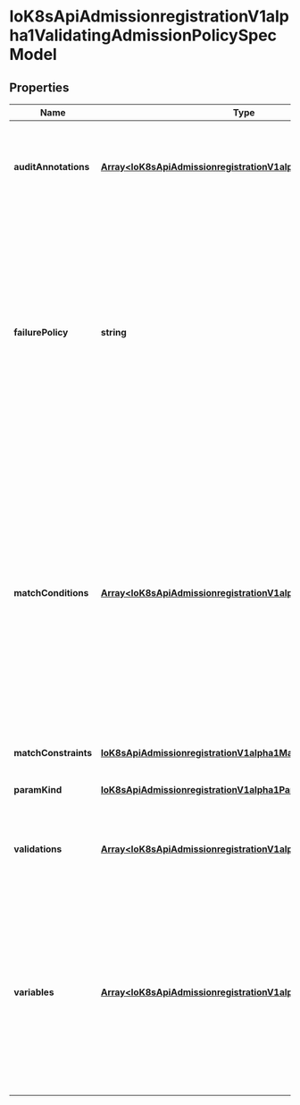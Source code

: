# IoK8sApiAdmissionregistrationV1alpha1ValidatingAdmissionPolicySpecModel

## Properties

Name | Type | Description | Notes
------------ | ------------- | ------------- | -------------
**auditAnnotations** | [**Array&lt;IoK8sApiAdmissionregistrationV1alpha1AuditAnnotation&gt;**](IoK8sApiAdmissionregistrationV1alpha1AuditAnnotation.md) | auditAnnotations contains CEL expressions which are used to produce audit annotations for the audit event of the API request. validations and auditAnnotations may not both be empty; a least one of validations or auditAnnotations is required. | [optional] [default to undefined]
**failurePolicy** | **string** | failurePolicy defines how to handle failures for the admission policy. Failures can occur from CEL expression parse errors, type check errors, runtime errors and invalid or mis-configured policy definitions or bindings.  A policy is invalid if spec.paramKind refers to a non-existent Kind. A binding is invalid if spec.paramRef.name refers to a non-existent resource.  failurePolicy does not define how validations that evaluate to false are handled.  When failurePolicy is set to Fail, ValidatingAdmissionPolicyBinding validationActions define how failures are enforced.  Allowed values are Ignore or Fail. Defaults to Fail. | [optional] [default to undefined]
**matchConditions** | [**Array&lt;IoK8sApiAdmissionregistrationV1alpha1MatchCondition&gt;**](IoK8sApiAdmissionregistrationV1alpha1MatchCondition.md) | MatchConditions is a list of conditions that must be met for a request to be validated. Match conditions filter requests that have already been matched by the rules, namespaceSelector, and objectSelector. An empty list of matchConditions matches all requests. There are a maximum of 64 match conditions allowed.  If a parameter object is provided, it can be accessed via the &#x60;params&#x60; handle in the same manner as validation expressions.  The exact matching logic is (in order):   1. If ANY matchCondition evaluates to FALSE, the policy is skipped.   2. If ALL matchConditions evaluate to TRUE, the policy is evaluated.   3. If any matchCondition evaluates to an error (but none are FALSE):      - If failurePolicy&#x3D;Fail, reject the request      - If failurePolicy&#x3D;Ignore, the policy is skipped | [optional] [default to undefined]
**matchConstraints** | [**IoK8sApiAdmissionregistrationV1alpha1MatchResources**](IoK8sApiAdmissionregistrationV1alpha1MatchResources.md) |  | [optional] [default to undefined]
**paramKind** | [**IoK8sApiAdmissionregistrationV1alpha1ParamKind**](IoK8sApiAdmissionregistrationV1alpha1ParamKind.md) |  | [optional] [default to undefined]
**validations** | [**Array&lt;IoK8sApiAdmissionregistrationV1alpha1Validation&gt;**](IoK8sApiAdmissionregistrationV1alpha1Validation.md) | Validations contain CEL expressions which is used to apply the validation. Validations and AuditAnnotations may not both be empty; a minimum of one Validations or AuditAnnotations is required. | [optional] [default to undefined]
**variables** | [**Array&lt;IoK8sApiAdmissionregistrationV1alpha1Variable&gt;**](IoK8sApiAdmissionregistrationV1alpha1Variable.md) | Variables contain definitions of variables that can be used in composition of other expressions. Each variable is defined as a named CEL expression. The variables defined here will be available under &#x60;variables&#x60; in other expressions of the policy except MatchConditions because MatchConditions are evaluated before the rest of the policy.  The expression of a variable can refer to other variables defined earlier in the list but not those after. Thus, Variables must be sorted by the order of first appearance and acyclic. | [optional] [default to undefined]


